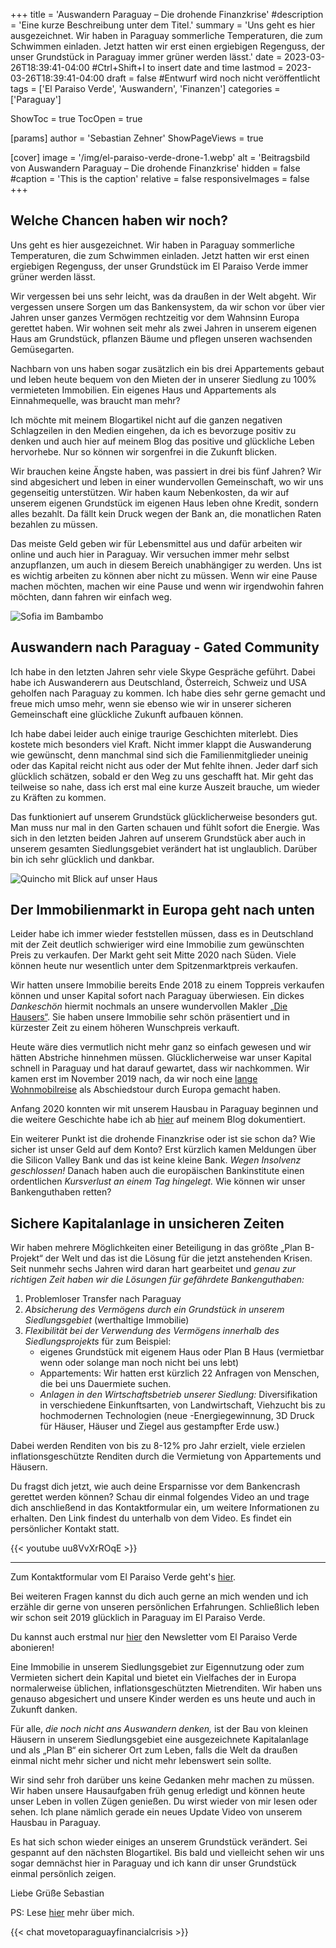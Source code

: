 +++
title = 'Auswandern Paraguay – Die drohende Finanzkrise'
#description = 'Eine kurze Beschreibung unter dem Titel.'
summary = 'Uns geht es hier ausgezeichnet. Wir haben in Paraguay sommerliche Temperaturen, die zum Schwimmen einladen. Jetzt hatten wir erst einen ergiebigen Regenguss, der unser Grundstück in Paraguay immer grüner werden lässt.'
date = 2023-03-26T18:39:41-04:00 #Ctrl+Shift+I to insert date and time
lastmod = 2023-03-26T18:39:41-04:00
draft = false #Entwurf wird noch nicht veröffentlicht
tags = ['El Paraiso Verde', 'Auswandern', 'Finanzen']
categories = ['Paraguay']

ShowToc = true
TocOpen = true

[params]
    author = 'Sebastian Zehner'
    ShowPageViews = true

[cover]
    image = '/img/el-paraiso-verde-drone-1.webp'
    alt = 'Beitragsbild von Auswandern Paraguay – Die drohende Finanzkrise'
    hidden = false
    #caption = 'This is the caption'
    relative = false
    responsiveImages = false
+++

## Welche Chancen haben wir noch?

Uns geht es hier ausgezeichnet. Wir haben in Paraguay sommerliche Temperaturen, die zum Schwimmen einladen. Jetzt hatten wir erst einen ergiebigen Regenguss, der unser Grundstück im El Paraiso Verde immer grüner werden lässt.

Wir vergessen bei uns sehr leicht, was da draußen in der Welt abgeht. Wir vergessen unsere Sorgen um das Bankensystem, da wir schon vor über vier Jahren unser ganzes Vermögen rechtzeitig vor dem Wahnsinn Europa gerettet haben. Wir wohnen seit mehr als zwei Jahren in unserem eigenen Haus am Grundstück, pflanzen Bäume und pflegen unseren wachsenden Gemüsegarten.

Nachbarn von uns haben sogar zusätzlich ein bis drei Appartements gebaut und leben heute bequem von den Mieten der in unserer Siedlung zu 100% vermieteten Immobilien. Ein eigenes Haus und Appartements als Einnahmequelle, was braucht man mehr?

Ich möchte mit meinem Blogartikel nicht auf die ganzen negativen Schlagzeilen in den Medien eingehen, da ich es bevorzuge positiv zu denken und auch hier auf meinem Blog das positive und glückliche Leben hervorhebe. Nur so können wir sorgenfrei in die Zukunft blicken.

Wir brauchen keine Ängste haben, was passiert in drei bis fünf Jahren? Wir sind abgesichert und leben in einer wundervollen Gemeinschaft, wo wir uns gegenseitig unterstützen. Wir haben kaum Nebenkosten, da wir auf unserem eigenen Grundstück im eigenen Haus leben ohne Kredit, sondern alles bezahlt. Da fällt kein Druck wegen der Bank an, die monatlichen Raten bezahlen zu müssen.

Das meiste Geld geben wir für Lebensmittel aus und dafür arbeiten wir online und auch hier in Paraguay. Wir versuchen immer mehr selbst anzupflanzen, um auch in diesem Bereich unabhängiger zu werden. Uns ist es wichtig arbeiten zu können aber nicht zu müssen. Wenn wir eine Pause machen möchten, machen wir eine Pause und wenn wir irgendwohin fahren möchten, dann fahren wir einfach weg.

![Sofia im Bambambo](/img/galleries/move-to-paraguay-the-impending-financial-crisis/sofia-bambambo.webp)

## Auswandern nach Paraguay - Gated Community

Ich habe in den letzten Jahren sehr viele Skype Gespräche geführt. Dabei habe ich Auswanderern aus Deutschland, Österreich, Schweiz und USA geholfen nach Paraguay zu kommen. Ich habe dies sehr gerne gemacht und freue mich umso mehr, wenn sie ebenso wie wir in unserer sicheren Gemeinschaft eine glückliche Zukunft aufbauen können.

Ich habe dabei leider auch einige traurige Geschichten miterlebt. Dies kostete mich besonders viel Kraft. Nicht immer klappt die Auswanderung wie gewünscht, denn manchmal sind sich die Familienmitglieder uneinig oder das Kapital reicht nicht aus oder der Mut fehlte ihnen. Jeder darf sich glücklich schätzen, sobald er den Weg zu uns geschafft hat. Mir geht das teilweise so nahe, dass ich erst mal eine kurze Auszeit brauche, um wieder zu Kräften zu kommen.

Das funktioniert auf unserem Grundstück glücklicherweise besonders gut. Man muss nur mal in den Garten schauen und fühlt sofort die Energie. Was sich in den letzten beiden Jahren auf unserem Grundstück aber auch in unserem gesamten Siedlungsgebiet verändert hat ist unglaublich. Darüber bin ich sehr glücklich und dankbar.

![Quincho mit Blick auf unser Haus](/img/galleries/move-to-paraguay-the-impending-financial-crisis/quincho-house-1.webp)

## Der Immobilienmarkt in Europa geht nach unten

Leider habe ich immer wieder feststellen müssen, dass es in Deutschland mit der Zeit deutlich schwieriger wird eine Immobilie zum gewünschten Preis zu verkaufen. Der Markt geht seit Mitte 2020 nach Süden. Viele können heute nur wesentlich unter dem Spitzenmarktpreis verkaufen.

Wir hatten unsere Immobilie bereits Ende 2018 zu einem Toppreis verkaufen können und unser Kapital sofort nach Paraguay überwiesen. Ein dickes *Dankeschön* hiermit nochmals an unsere wundervollen Makler [„Die Hausers“](https://die-hausers.de/). Sie haben unsere Immobilie sehr schön präsentiert und in kürzester Zeit zu einem höheren Wunschpreis verkauft.

Heute wäre dies vermutlich nicht mehr ganz so einfach gewesen und wir hätten Abstriche hinnehmen müssen. Glücklicherweise war unser Kapital schnell in Paraguay und hat darauf gewartet, dass wir nachkommen. Wir kamen erst im November 2019 nach, da wir noch eine [lange Wohnmobilreise](https://meinlifestylebusiness.com/camping-mit-dem-wohnmobil-durch-spanien-und-portugal/) als Abschiedstour durch Europa gemacht haben.

Anfang 2020 konnten wir mit unserem Hausbau in Paraguay beginnen und die weitere Geschichte habe ich ab [hier](https://meinlifestylebusiness.com/hausbau-in-paraguay/) auf meinem Blog dokumentiert.

Ein weiterer Punkt ist die drohende Finanzkrise oder ist sie schon da? Wie sicher ist unser Geld auf dem Konto? Erst kürzlich kamen Meldungen über die Silicon Valley Bank und das ist keine kleine Bank. *Wegen Insolvenz geschlossen!* Danach haben auch die europäischen Bankinstitute einen ordentlichen *Kursverlust an einem Tag hingelegt.* Wie können wir unser Bankenguthaben retten?

## Sichere Kapitalanlage in unsicheren Zeiten

Wir haben mehrere Möglichkeiten einer Beteiligung in das größte „Plan B-Projekt“ der Welt und das ist die Lösung für die jetzt anstehenden Krisen. Seit nunmehr sechs Jahren wird daran hart gearbeitet und *genau zur richtigen Zeit haben wir die Lösungen für gefährdete Bankenguthaben:*

1. Problemloser Transfer nach Paraguay
2. *Absicherung des Vermögens durch ein Grundstück in unserem Siedlungsgebiet* (werthaltige Immobilie)
3. *Flexibilität bei der Verwendung des Vermögens innerhalb des Siedlungsprojekts* für zum Beispiel:
    - eigenes Grundstück mit eigenem Haus oder Plan B Haus (vermietbar wenn oder solange man noch nicht bei uns lebt)
    - Appartements: Wir hatten erst kürzlich 22 Anfragen von Menschen, die bei uns Dauermiete suchen.
    - *Anlagen in den Wirtschaftsbetrieb unserer Siedlung:* Diversifikation in verschiedene Einkunftsarten, von Landwirtschaft, Viehzucht bis zu hochmodernen Technologien (neue -Energiegewinnung, 3D Druck für Häuser, Häuser und Ziegel aus gestampfter Erde usw.)

Dabei werden Renditen von bis zu 8-12% pro Jahr erzielt, viele erzielen inflationsgeschützte Renditen durch die Vermietung von Appartements und Häusern.

Du fragst dich jetzt, wie auch deine Ersparnisse vor dem Bankencrash gerettet werden können? Schau dir einmal folgendes Video an und trage dich anschließend in das Kontaktformular ein, um weitere Informationen zu erhalten. Den Link findest du unterhalb von dem Video. Es findet ein persönlicher Kontakt statt.

{{< youtube uu8VvXrROqE >}}

---

Zum Kontaktformular vom El Paraiso Verde geht's [hier](https://paraiso-verde.com/kontakt).

Bei weiteren Fragen kannst du dich auch gerne an mich wenden und ich erzähle dir gerne von unseren persönlichen Erfahrungen. Schließlich leben wir schon seit 2019 glücklich in Paraguay im El Paraiso Verde.

Du kannst auch erstmal nur [hier](https://paraiso-verde.com/newsletter-eintragen/) den Newsletter vom El Paraiso Verde abonieren!

Eine Immobilie in unserem Siedlungsgebiet zur Eigennutzung oder zum Vermieten sichert dein Kapital und bietet ein Vielfaches der in Europa normalerweise üblichen, inflationsgeschützten Mietrenditen. Wir haben uns genauso abgesichert und unsere Kinder werden es uns heute und auch in Zukunft danken.

Für alle, *die noch nicht ans Auswandern denken,* ist der Bau von kleinen Häusern in unserem Siedlungsgebiet eine ausgezeichnete Kapitalanlage und als „Plan B“ ein sicherer Ort zum Leben, falls die Welt da draußen einmal nicht mehr sicher und nicht mehr lebenswert sein sollte.

Wir sind sehr froh darüber uns keine Gedanken mehr machen zu müssen. Wir haben unsere Hausaufgaben früh genug erledigt und können heute unser Leben in vollen Zügen genießen. Du wirst wieder von mir lesen oder sehen. Ich plane nämlich gerade ein neues Update Video von unserem Hausbau in Paraguay.

Es hat sich schon wieder einiges an unserem Grundstück verändert. Sei gespannt auf den nächsten Blogartikel. Bis bald und vielleicht sehen wir uns sogar demnächst hier in Paraguay und ich kann dir unser Grundstück einmal persönlich zeigen.

Liebe Grüße
Sebastian

PS: Lese [hier](/de/about/) mehr über mich.

{{< chat movetoparaguayfinancialcrisis >}}
